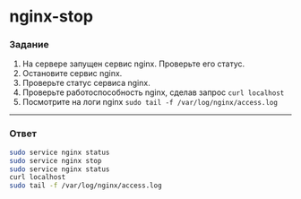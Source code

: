 # nginx-stop

### Задание

1. На сервере запущен сервис nginx. Проверьте его статус.
2. Остановите сервис nginx.
3. Проверьте статус сервиса nginx.
4. Проверьте работоспособность nginx, сделав запрос `curl localhost`
5. Посмотрите на логи nginx `sudo tail -f /var/log/nginx/access.log`

---

### Ответ

```bash
sudo service nginx status
sudo service nginx stop
sudo service nginx status
curl localhost
sudo tail -f /var/log/nginx/access.log
```
